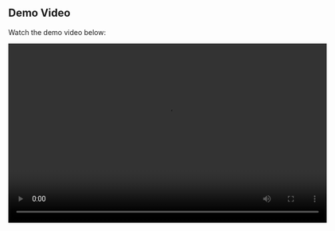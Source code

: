 

## Demo Video

Watch the demo video below:

<video width="640" height="360" controls>
  <source src="predictorD.mp4" type="video/mp4"> <!-- Replace with your actual file path -->
  Your browser does not support the video tag.
</video>
